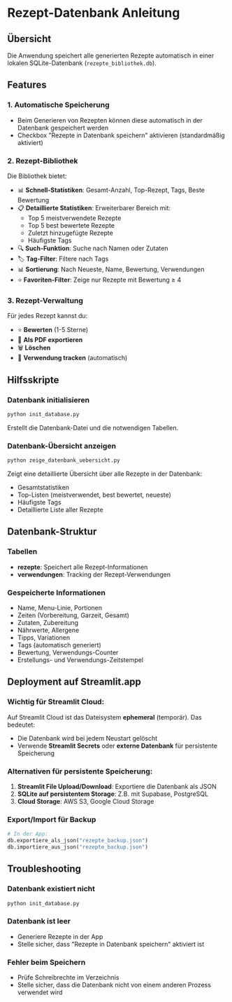 # Rezept-Datenbank Anleitung

## Übersicht

Die Anwendung speichert alle generierten Rezepte automatisch in einer lokalen SQLite-Datenbank (`rezepte_bibliothek.db`).

## Features

### 1. Automatische Speicherung
- Beim Generieren von Rezepten können diese automatisch in der Datenbank gespeichert werden
- Checkbox "Rezepte in Datenbank speichern" aktivieren (standardmäßig aktiviert)

### 2. Rezept-Bibliothek
Die Bibliothek bietet:
- 📊 **Schnell-Statistiken**: Gesamt-Anzahl, Top-Rezept, Tags, Beste Bewertung
- 📋 **Detaillierte Statistiken**: Erweiterbarer Bereich mit:
  - Top 5 meistverwendete Rezepte
  - Top 5 best bewertete Rezepte
  - Zuletzt hinzugefügte Rezepte
  - Häufigste Tags
- 🔍 **Such-Funktion**: Suche nach Namen oder Zutaten
- 🏷️ **Tag-Filter**: Filtere nach Tags
- 📊 **Sortierung**: Nach Neueste, Name, Bewertung, Verwendungen
- ⭐ **Favoriten-Filter**: Zeige nur Rezepte mit Bewertung ≥ 4

### 3. Rezept-Verwaltung
Für jedes Rezept kannst du:
- ⭐ **Bewerten** (1-5 Sterne)
- 📄 **Als PDF exportieren**
- 🗑️ **Löschen**
- 🔄 **Verwendung tracken** (automatisch)

## Hilfsskripte

### Datenbank initialisieren
```bash
python init_database.py
```
Erstellt die Datenbank-Datei und die notwendigen Tabellen.

### Datenbank-Übersicht anzeigen
```bash
python zeige_datenbank_uebersicht.py
```
Zeigt eine detaillierte Übersicht über alle Rezepte in der Datenbank:
- Gesamtstatistiken
- Top-Listen (meistverwendet, best bewertet, neueste)
- Häufigste Tags
- Detaillierte Liste aller Rezepte

## Datenbank-Struktur

### Tabellen
- **rezepte**: Speichert alle Rezept-Informationen
- **verwendungen**: Tracking der Rezept-Verwendungen

### Gespeicherte Informationen
- Name, Menu-Linie, Portionen
- Zeiten (Vorbereitung, Garzeit, Gesamt)
- Zutaten, Zubereitung
- Nährwerte, Allergene
- Tipps, Variationen
- Tags (automatisch generiert)
- Bewertung, Verwendungs-Counter
- Erstellungs- und Verwendungs-Zeitstempel

## Deployment auf Streamlit.app

### Wichtig für Streamlit Cloud:
Auf Streamlit Cloud ist das Dateisystem **ephemeral** (temporär). Das bedeutet:
- Die Datenbank wird bei jedem Neustart gelöscht
- Verwende **Streamlit Secrets** oder **externe Datenbank** für persistente Speicherung

### Alternativen für persistente Speicherung:
1. **Streamlit File Upload/Download**: Exportiere die Datenbank als JSON
2. **SQLite auf persistentem Storage**: Z.B. mit Supabase, PostgreSQL
3. **Cloud Storage**: AWS S3, Google Cloud Storage

### Export/Import für Backup
```python
# In der App:
db.exportiere_als_json("rezepte_backup.json")
db.importiere_aus_json("rezepte_backup.json")
```

## Troubleshooting

### Datenbank existiert nicht
```bash
python init_database.py
```

### Datenbank ist leer
- Generiere Rezepte in der App
- Stelle sicher, dass "Rezepte in Datenbank speichern" aktiviert ist

### Fehler beim Speichern
- Prüfe Schreibrechte im Verzeichnis
- Stelle sicher, dass die Datenbank nicht von einem anderen Prozess verwendet wird
